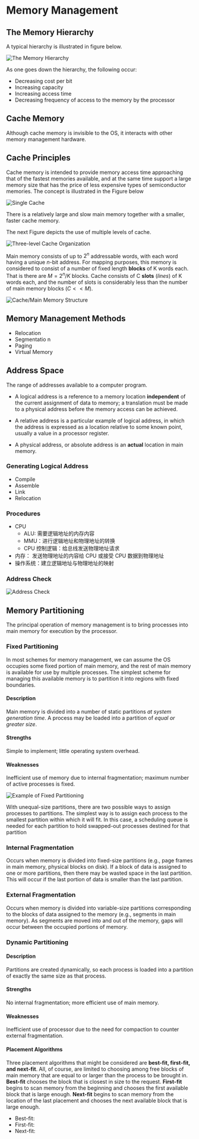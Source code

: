 # Memory Management

## The Memory Hierarchy

A typical hierarchy is illustrated in figure below.

![The Memory Hierarchy](./assets/the_memory_hierarchy.png)

As one goes down the hierarchy, the following occur:

* Decreasing cost per bit
* Increasing capacity
* Increasing access time
* Decreasing frequency of access to the memory by the processor

## Cache Memory

Although cache memory is invisible to the OS, it interacts with other memory management hardware.

## Cache Principles

Cache memory is intended to provide memory access time approaching that of the fastest memories available, and at the same time support a large memory size that has the price of less expensive types of semiconductor memories. The concept is illustrated in the Figure below

![Single Cache](./assets/single_cache.png)

There is a relatively large and slow main memory together with a smaller, faster cache memory.

The next Figure depicts the use of multiple levels of cache.

![Three-level Cache Organization](./assets/three-level_cache_organization.png)

Main memory consists of up to $2^n$ addressable words, with each word having a unique $n$-bit address. For mapping purposes, this memory is considered to consist of a number of fixed length **blocks**
of K words each. That is there are $M=2^n/K$ blocks. Cache consists of C **slots** (*lines*) of K words each, and the number of slots is considerably less than the number of main memory blocks ($C << M$).

![Cache/Main Memory Structure](./assets/cache_main_memory_structure.png)

## Memory Management Methods

* Relocation
* Segmentatio   n
* Paging
* Virtual Memory

## Address Space

The range of addresses available to a computer program.

* A logical address is a reference to a memory location **independent** of the current assignment of data to memory; a translation must be made to a physical address before the memory access can be achieved.

* A relative address is a particular
example of logical address, in which the address is expressed as a location relative to some known point, usually a value in a processor register.

* A physical address, or absolute address is an **actual** location in main memory.

### Generating Logical Address

* Compile
* Assemble
* Link
* Relocation

### Procedures

* CPU
  * ALU: 需要逻辑地址的内存内容
  * MMU：进行逻辑地址和物理地址的转换
  * CPU 控制逻辑：给总线发送物理地址请求
* 内存： 发送物理地址的内容给 CPU 或接受 CPU 数据到物理地址
* 操作系统：建立逻辑地址与物理地址的映射

### Address Check

![Address Check](./assets/address_check.png)

## Memory Partitioning

The principal operation of memory management is to bring processes into main memory for execution by the processor.

### Fixed Partitioning

In most schemes for memory management, we can assume the OS occupies some fixed portion of main memory, and the rest of main memory is available for use by multiple processes. The simplest scheme for managing this available memory is to partition it into regions with fixed boundaries.

#### Description

Main memory is divided into a number of static partitions *at system generation time*. A process may be loaded into a partition of *equal or greater size*.

#### Strengths

Simple to implement; little operating system overhead.

#### Weaknesses

Inefficient use of memory due to internal fragmentation; maximum number of active processes is fixed.

![Example of Fixed Partitioning](./assets/example_of_fixed_partitioning.png)

With unequal-size partitions, there are two possible ways to assign processes to partitions. The simplest way is to assign each process to the smallest partition within which it will fit. In this case, a scheduling queue is needed for each partition to hold swapped-out processes destined for that partition

### Internal Fragmentation

Occurs when memory is divided into fixed-size partitions (e.g., page frames in main memory, physical blocks on disk). If a block of data is assigned to one or more partitions, then there may be wasted space in the last partition. This will occur if the last portion of data is smaller than the last partition.

### External Fragmentation

Occurs when memory is divided into variable-size partitions corresponding to the blocks of data assigned to the memory (e.g., segments in main memory). As segments are moved into and out of the memory, gaps will occur between the occupied portions of memory.

### Dynamic Partitioning

#### Description

Partitions are created dynamically, so each process is loaded into a partition of exactly the same size as that process.

#### Strengths

No internal fragmentation; more efficient use of main memory.

#### Weaknesses

Inefficient use of processor due to the need for compaction to counter external fragmentation.

#### Placement Algorithms

Three placement algorithms that might be considered are **best-fit, first-fit, and next-fit**. All, of course, are limited to choosing among free blocks of main memory that are equal to or larger than the process to be brought in. **Best-fit** chooses the block that is closest in size to the request. **First-fit** begins to scan memory from the beginning and chooses the first available block that is large enough. **Next-fit** begins to scan memory from the location of the last placement and chooses the next available block that is large enough.

* Best-fit:
* First-fit:
* Next-fit:

